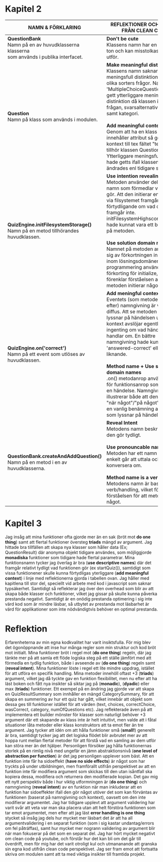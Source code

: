 # Kapitel 2
| NAMN & FÖRKLARING | REFLEKTIONER OCH REGLER FRÅN CLEAN CODE |
|-------------------|-----------------------------------------|
|**QuestionBank**<br>Namn på en av huvudklasserna klasserna<br> som används i publika interfacet.|**Don't be cute**<br> Klassens namn har en skämtsam ton och kan misstolkas i vad den utför.|
|**Question**<br>Namn på klass som används i modulen.|**Make meaningful distinctions**<br>Klassens namn saknar en meningsfull distinktion mellan olika sorters frågor. Namnet 'MultipleChoiceQuestion' hade gett ytterliggare meningsfull distinktion då klassen innehåller frågan, svarsalternativ, rätt svar samt kategori.<br><br> **Add meaningful context**<br> Genom att ha en klass som innehåller attribut så ges en kontext till tex fältet "text" då den tillhör klassen Question. Ytterliggare meningsfull kontext hade getts ifall klassens namn ändrades enl tidigare stycke.|
|**QuizEngine.initFilesystemStorage()**<br>Namn på en metod tillhörandes huvudklassen.|**Use intention revealing names**<br>Metoden använder delvis ett namn som förmedlar vad den gör. Att den initierar en lagring via filsystemet framgår, men förtydligande om vad och varför framgår inte. initFilesystemHighscoreStorage() hade kunnat vara ett bättre namn på metoden. <br><br>**Use solution domain names**<br>Namnet på metoden använder sig av förkortningen init vilket inom lösningsdomänen / programmering används som förkorting för initialize, vilket förenklar förståelsen av att metoden initierar något|
|**QuizEngine.on('correct')**<br>Namn på ett event som utlöses av huvudklassen.|**Add meningful context**<br> Eventets (som metoden lyssnar efter) namngivning är väldigt diffus. Att se metoden som lyssnar på händelsen utan mer kontext avslöjar egentligen ingenting om vad händelsen handlar om. En bättre namngivning hade kunnat vara 'answered-correct' eller liknande. <br><br>**Method name + Use solution domain names**<br> .on() metodanrop används ofta för funktionsanrop som beror på en händelse. Namngivningen illustrerar både att den utlöses "när något"/"på något" samt är en vanlig benämning av metoder som lyssnar på händelser.|
|**QuestionBank.createAndAddQuestion()**<br>Namn på en metod i en av huvudklasserna.| **Reveal Intent**<br>Metodens namn beskriver vad den gör tydligt.<br><br> **Use pronouncable names**<br> Metoden har ett namn som enkelt går att uttala och konversera om.<br> <br> **Method name is a verb**<br> Metodens namn är baserat på verb/handling, vilket förenklar förståelsen för att metoden gör något. |


# Kapitel 3
Jag insåg att mina funktioner ofta gjorde mer än en sak (bröt mot **do one thing**) samt att flertal funktioner översteg **triads** mängd av argument. Jag hittade bra tillfällen att skapa nya klasser som håller data (Ex; QuestionResult) där anonyma objekt tidigare användes, som möjliggjorde **monadiska** funktioner som tidigare hade flertal parametrar. Mina funktionsnamn tycker jag överlag är bra (**use descriptive names**) där det framgår relativt tydligt vad funktionen gör (ex startQuiz()), samtidigt som vissa funktionener skulle kunna förtydligas yterliggare (**add meaningful context**) i linje med reflektionerna gjorda i tabellen ovan. Jag håller med kapitlena till stor del, speciellt vid arbete med kod i javascript som saknar typsäkerhet. Samtidigt så reflekterar jag över den overhead som blir av att skapa både klasser och funktioner, vilket jag gissar på skulle kunna påverka prestanda negativt. Samtidigt är en onödig prestanda optimering i sig inte värd kod som är mindre läsbar, så utbytet av prestanda mot läsbarhet är värd för applikationer som inte nödvändigtvis behöver en optimal prestanda.


# Reflektion
Erfarenheterna av min egna kodkvalitet har varit insiktsfulla. För mig blev det ögonöppnande att inse hur många regler som min struktur och kod bröt mot initialt. Mina funktioner bröt i regel mot (**do one thing**) regeln, där jag tänkte mer på att samla ett flöde logiska steg på ett ställe jämfört med att förmedla en tydlig funktion, både i avseende av (**do one thing**) regeln samt (**reveal intent**). Mina funktioner löste i regel ett lite mindre uppdrag, istället för att utföra en specifik handling. Mina metoder innehöll oftast +3 (**triads**) argument, vilket jag då tyckte gav en funktion flexibilitet, men nu efter att ha läst boken och fått nya insikter så siktar jag på (**monadic**), (**dyadic**) eller max (**triads**) funktioner. Ett exempel på en ändring jag gjorde var att skapa en QuizResultSummary som innhåller en mängd CategorySummary, för att skapa en summering av hur ett quiz har gått, vilket innebär att objekt som dessa ges till funktioner istället för att värden (text, choices, correctChoice, wasCorrect, category, numOfQuestions etc).
Jag reflekterade även på att implementera ett builder mönster för klasser som naturligt behöver +3 argument där ett skapande av klass inte är helt intuitivt, men valde att i fåtal situationer låta metoder eller klass konstruktors att ta emot fler än tre argument.
Jag tycker att idén om att hålla funktioner små (**small!**) generellt är bra, samtidigt tycker jag att det logiska flödet blir avbrutet mer av att hoppa runt mellan flertal metoder för att förstå vad en samling av dem utför kan störa mer än det hjälper. Personligen försöker jag hålla funktionernas storlek på en rimlig nivå med ungefär en jämn abstraktionsnivå (**one level of abstraction per function**) är det jag personligen upplever som bäst. Att en funktion inte får ha sidoeffekt (**have no side effects**) är något som har tryckts på under utbildningen, men framförallt utifrån perspektivet av att en funktion inte får modifiera argument som skickas till den utan isåntfall ska kopiera dessa, modifiera och returnera den modifierade kopian. Det gav mig ett nytt perspektiv både i hur viktig utformningen är (**do one thing**) och namngivning (**reveal intent**) av en funktion när man inkluderar att en funktion har sidoeffekter ifall den gör något utöver det som kan förväntas av funktionen (baserat på namngivning och kontext), oavsett om den inte modifierar argumentet. Jag har tidigare upplevt att argument validering har varit svår att veta var man ska placera utan att helt förstöra funktionen som tar emot argumentet, men efter att jag läst **error handling is one thing** stycket så insåg jag dels hur mycket mer läsbart det är att ha all argumentvalidering i en separat funktion (som i sig kastar undantag/errors om fel påträffas), samt hur mycket mer nogrann validering av argument blir när man fokuserar på det som en separat del. Jag har hört mycket negativt om clean code på youtube, och förstår hur det kan bli om det går till överdrift, men för mig har det varit otroligt kul och utmananande att granska sin egna kod utifrån clean code perspektivet. Jag ser fram emot att fortsatta skriva om modulen samt att ta med viktiga insikter till framtida projekt.